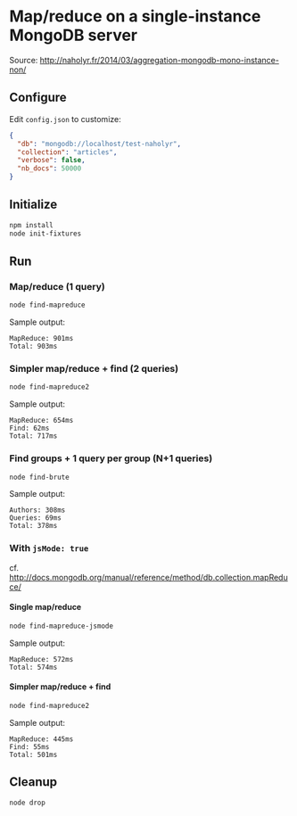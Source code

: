 Map/reduce on a single-instance MongoDB server
==============================================

Source: http://naholyr.fr/2014/03/aggregation-mongodb-mono-instance-non/

Configure
---------

Edit `config.json` to customize:

```json
{
  "db": "mongodb://localhost/test-naholyr",
  "collection": "articles",
  "verbose": false,
  "nb_docs": 50000
}
```

Initialize
----------

```sh
npm install
node init-fixtures
```

Run
---

### Map/reduce (1 query)

```sh
node find-mapreduce
```

Sample output:

```
MapReduce: 901ms
Total: 903ms
```

### Simpler map/reduce + find (2 queries)

```sh
node find-mapreduce2
```

Sample output:

```
MapReduce: 654ms
Find: 62ms
Total: 717ms
```

### Find groups + 1 query per group (N+1 queries)

```sh
node find-brute
```

Sample output:

```
Authors: 308ms
Queries: 69ms
Total: 378ms
```

### With `jsMode: true`

cf. http://docs.mongodb.org/manual/reference/method/db.collection.mapReduce/

#### Single map/reduce

```sh
node find-mapreduce-jsmode
```

Sample output:

```
MapReduce: 572ms
Total: 574ms
```

#### Simpler map/reduce + find

```sh
node find-mapreduce2
```

Sample output:

```
MapReduce: 445ms
Find: 55ms
Total: 501ms
```

Cleanup
-------

```sh
node drop
```

